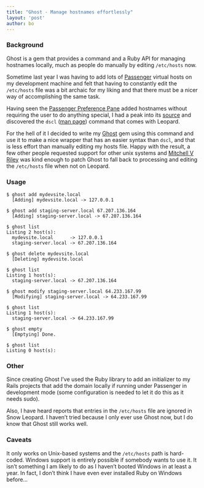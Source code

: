 ```yaml
---
title: "Ghost - Manage hostnames effortlessly"
layout: 'post'
author: bo
---
```


### Background

Ghost is a gem that provides a command and a Ruby API for managing
hostnames locally, much as people do manually by editing `/etc/hosts`
now.

Sometime last year I was having to add lots of
[Passenger](http://modrails.com/) virtual hosts on my development
machine and felt that having to constantly edit the `/etc/hosts` file
was a bit archaic for my liking and that there must be a nicer way of
accomplishing the same task.

Having seen the [Passenger Preference
Pane](http://www.fngtps.com/2008/09/passenger-preference-pane-v1-1)
added hostnames without requiring the user to do anything special, I had
a peak into its [source](http://github.com/alloy/passengerpane) and
discovered the `dscl` ([man
page](http://developer.apple.com/documentation/Darwin/Reference/ManPages/man1/dscl.1.html))
command that comes with Leopard.

For the hell of it I decided to write my
[Ghost](http://github.com/bjeanes/ghost) gem using this command and use
it to make a nice wrapper that has an easier syntax than `dscl`, and
that is less effort than manually editing my hosts file. Happy with the
result, a few other people requested support for other unix systems and
[Mitchell V Riley](http://newtonsinlaws.com) was kind enough to patch
Ghost to fall back to processing and editing the `/etc/hosts` file when
not on Leopard.

### Usage

``` console
$ ghost add mydevsite.local
  [Adding] mydevsite.local -> 127.0.0.1

$ ghost add staging-server.local 67.207.136.164
  [Adding] staging-server.local -> 67.207.136.164

$ ghost list
Listing 2 host(s):
  mydevsite.local      -> 127.0.0.1
  staging-server.local -> 67.207.136.164

$ ghost delete mydevsite.local
  [Deleting] mydevsite.local

$ ghost list
Listing 1 host(s):
  staging-server.local -> 67.207.136.164

$ ghost modify staging-server.local 64.233.167.99
  [Modifying] staging-server.local -> 64.233.167.99

$ ghost list
Listing 1 host(s):
  staging-server.local -> 64.233.167.99

$ ghost empty
  [Emptying] Done.

$ ghost list
Listing 0 host(s):
```

### Other

Since creating Ghost I’ve used the Ruby library to add an initializer to
my Rails projects that add the domain locally if running under Passenger
in development mode (some configuration is needed to let it do this as
it needs sudo).

Also, I have heard reports that entries in the `/etc/hosts` file are
ignored in Snow Leopard. I haven’t tried because I only ever use Ghost
now, but I do know that Ghost still works well.

### Caveats

It only works on Unix-based systems and the `/etc/hosts` path is
hard-coded. Windows support is entirely possible if somebody wants to
use it. It isn’t something I am likely to do as I haven’t booted Windows
in at least a year. In fact, I don’t think I have even ever installed
Ruby on Windows before…

